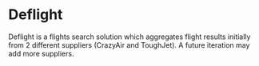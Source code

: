 # Deflight

Deflight is a flights search solution which aggregates flight results initially from 2 different suppliers (CrazyAir and ToughJet). A future iteration may add more suppliers.

